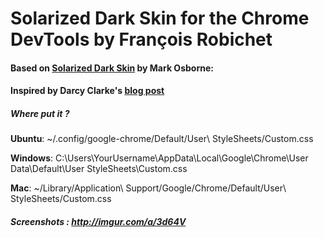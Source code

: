 # Solarized Dark Skin for the Chrome DevTools by François Robichet

#### Based on [Solarized Dark Skin](https://gist.github.com/1245727) by Mark Osborne:

#### Inspired by Darcy Clarke's [blog post](http://darcyclarke.me/design/skin-your-chrome-inspector/)

##### Where put it ?

**Ubuntu**: ~/.config/google-chrome/Default/User\ StyleSheets/Custom.css 

**Windows**: C:\Users\YourUsername\AppData\Local\Google\Chrome\User Data\Default\User StyleSheets\Custom.css

**Mac**: ~/Library/Application\ Support/Google/Chrome/Default/User\ StyleSheets/Custom.css

##### Screenshots : http://imgur.com/a/3d64V